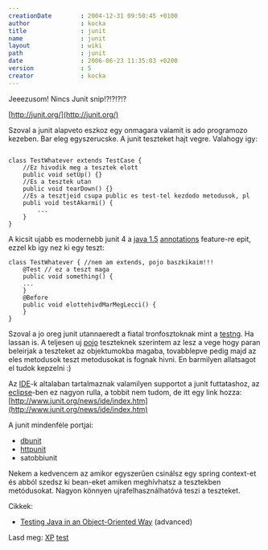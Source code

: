 ```yaml
---
creationDate        : 2004-12-31 09:50:45 +0100 
author              : kocka 
title               : junit 
name                : junit 
layout              : wiki 
path                : junit 
date                : 2006-06-23 11:35:03 +0200 
version             : 5 
creator             : kocka 
---
```

Jeeezusom! Nincs Junit snip!?!?!?!?

[http://junit.org/](http://junit.org/)

Szoval a junit alapveto eszkoz egy onmagara valamit is ado programozo kezeben. Bar eleg egyszerucske. A junit teszteket hajt vegre. Valahogy igy:

```

class TestWhatever extends TestCase {
    //Ez hivodik meg a tesztek elott
    public void setUp() {}
    //Es a tesztek utan
    public void tearDown() {}
    //Es a tesztjeid csupa public es test-tel kezdodo metodusok, pl
    publi void testAkarmi() {
        ...
    }
}

```

A kicsit ujabb es modernebb junit 4 a [java 1.5](java%201.5.html) [annotations](annotations.html) feature-re epit, ezzel kb igy nez ki egy teszt:

```
class TestWhatever { //nem am extends, pojo baszkikaim!!!
    @Test // ez a teszt maga
    public void something() {
    ...
    }
    @Before
    public void elottehivdMarMegLecci() {
    }
}
```

Szoval a jo oreg junit utannaeredt a fiatal tronfosztoknak mint a [testng](testng.html). Ha lassan is. A teljesen uj [pojo](pojo.html) teszteknek szerintem az lesz a vege hogy paran beleirjak a teszteket az objektumokba magaba, tovabblepve pedig majd az eles metodusok teszt metodusokat is fognak hivni. En barmilyen allatsagot el tudok kepzelni :)

Az [IDE](IDE.html)-k altalaban tartalmaznak valamilyen supportot a junit futtatashoz, az [eclipse](Eclipse.html)-ben ez nagyon rulla, a tobbit nem tudom, de itt egy link hozza: [http://www.junit.org/news/ide/index.htm](http://www.junit.org/news/ide/index.htm)

A junit mindenféle portjai:

*   [dbunit](dbunit.html)
*   [httpunit](httpunit.html)
*   satobbiunit

Nekem a kedvencem az amikor egyszerűen csinálsz egy spring context-et és abból szedsz ki bean-eket amiken meghívhatsz a tesztekben metódusokat. Nagyon könnyen ujrafelhasználhatóvá teszi a teszteket.

Cikkek:

*   [Testing Java in an Object-Oriented Way](http://today.java.net/pub/a/today/2006/03/28/testing-java-object-oriented.html) (advanced)

Lasd meg: [XP](XP.html) [test](test.html)
